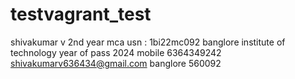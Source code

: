 # testvagrant_test
shivakumar v
2nd year mca
usn : 1bi22mc092
banglore institute of technology
year of pass 2024
mobile 6364349242
shivakumarv636434@gmail.com
banglore 560092
